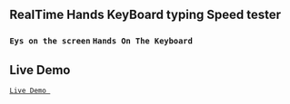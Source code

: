 ## RealTime Hands KeyBoard typing Speed tester

### `Eys on the screen` `Hands On The Keyboard`

## Live Demo
[` Live Demo  `](https://mian-ali.github.io/RealTime-hands-KeyBoard-typer/)
